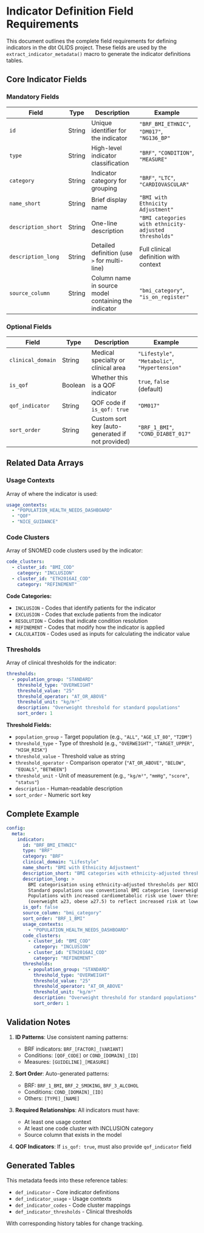 # Indicator Definition Field Requirements

This document outlines the complete field requirements for defining indicators in the dbt OLIDS project. These fields are used by the `extract_indicator_metadata()` macro to generate the indicator definitions tables.

## Core Indicator Fields

### Mandatory Fields

| Field | Type | Description | Example |
|-------|------|-------------|---------|
| `id` | String | Unique identifier for the indicator | `"BRF_BMI_ETHNIC"`, `"DM017"`, `"NG136_BP"` |
| `type` | String | High-level indicator classification | `"BRF"`, `"CONDITION"`, `"MEASURE"` |
| `category` | String | Indicator category for grouping | `"BRF"`, `"LTC"`, `"CARDIOVASCULAR"` |
| `name_short` | String | Brief display name | `"BMI with Ethnicity Adjustment"` |
| `description_short` | String | One-line description | `"BMI categories with ethnicity-adjusted thresholds"` |
| `description_long` | String | Detailed definition (use `>` for multi-line) | Full clinical definition with context |
| `source_column` | String | Column name in source model containing the indicator | `"bmi_category"`, `"is_on_register"` |

### Optional Fields

| Field | Type | Description | Example |
|-------|------|-------------|---------|
| `clinical_domain` | String | Medical specialty or clinical area | `"Lifestyle"`, `"Metabolic"`, `"Hypertension"` |
| `is_qof` | Boolean | Whether this is a QOF indicator | `true`, `false` (default) |
| `qof_indicator` | String | QOF code if `is_qof: true` | `"DM017"` |
| `sort_order` | String | Custom sort key (auto-generated if not provided) | `"BRF_1_BMI"`, `"COND_DIABET_017"` |

## Related Data Arrays

### Usage Contexts
Array of where the indicator is used:

```yaml
usage_contexts:
  - "POPULATION_HEALTH_NEEDS_DASHBOARD"
  - "QOF"
  - "NICE_GUIDANCE"
```

### Code Clusters
Array of SNOMED code clusters used by the indicator:

```yaml
code_clusters:
  - cluster_id: "BMI_COD"
    category: "INCLUSION"
  - cluster_id: "ETH2016AI_COD"
    category: "REFINEMENT"
```

**Code Categories:**
- `INCLUSION` - Codes that identify patients for the indicator
- `EXCLUSION` - Codes that exclude patients from the indicator  
- `RESOLUTION` - Codes that indicate condition resolution
- `REFINEMENT` - Codes that modify how the indicator is applied
- `CALCULATION` - Codes used as inputs for calculating the indicator value

### Thresholds
Array of clinical thresholds for the indicator:

```yaml
thresholds:
  - population_group: "STANDARD"
    threshold_type: "OVERWEIGHT"
    threshold_value: "25"
    threshold_operator: "AT_OR_ABOVE"
    threshold_unit: "kg/m²"
    description: "Overweight threshold for standard populations"
    sort_order: 1
```

**Threshold Fields:**
- `population_group` - Target population (e.g., `"ALL"`, `"AGE_LT_80"`, `"T2DM"`)
- `threshold_type` - Type of threshold (e.g., `"OVERWEIGHT"`, `"TARGET_UPPER"`, `"HIGH_RISK"`)
- `threshold_value` - Threshold value as string
- `threshold_operator` - Comparison operator (`"AT_OR_ABOVE"`, `"BELOW"`, `"EQUALS"`, `"BETWEEN"`)
- `threshold_unit` - Unit of measurement (e.g., `"kg/m²"`, `"mmHg"`, `"score"`, `"status"`)
- `description` - Human-readable description
- `sort_order` - Numeric sort key

## Complete Example

```yaml
config:
  meta:
    indicator:
      id: "BRF_BMI_ETHNIC"
      type: "BRF"
      category: "BRF"
      clinical_domain: "Lifestyle"
      name_short: "BMI with Ethnicity Adjustment"
      description_short: "BMI categories with ethnicity-adjusted thresholds for cardiometabolic risk"
      description_long: >
        BMI categorisation using ethnicity-adjusted thresholds per NICE guidance.
        Standard populations use conventional BMI categories (overweight ≥25, obese ≥30).
        Populations with increased cardiometabolic risk use lower thresholds 
        (overweight ≥23, obese ≥27.5) to reflect increased risk at lower BMI levels.
      is_qof: false
      source_column: "bmi_category"
      sort_order: "BRF_1_BMI"
      usage_contexts:
        - "POPULATION_HEALTH_NEEDS_DASHBOARD"
      code_clusters:
        - cluster_id: "BMI_COD"
          category: "INCLUSION"
        - cluster_id: "ETH2016AI_COD"
          category: "REFINEMENT"
      thresholds:
        - population_group: "STANDARD"
          threshold_type: "OVERWEIGHT"
          threshold_value: "25"
          threshold_operator: "AT_OR_ABOVE"
          threshold_unit: "kg/m²"
          description: "Overweight threshold for standard populations"
          sort_order: 1
```

## Validation Notes

1. **ID Patterns**: Use consistent naming patterns:
   - BRF indicators: `BRF_[FACTOR]_[VARIANT]`
   - Conditions: `[QOF_CODE]` or `COND_[DOMAIN]_[ID]`
   - Measures: `[GUIDELINE]_[MEASURE]`

2. **Sort Order**: Auto-generated patterns:
   - BRF: `BRF_1_BMI`, `BRF_2_SMOKING`, `BRF_3_ALCOHOL`
   - Conditions: `COND_[DOMAIN]_[ID]`
   - Others: `[TYPE]_[NAME]`

3. **Required Relationships**: All indicators must have:
   - At least one usage context
   - At least one code cluster with INCLUSION category
   - Source column that exists in the model

4. **QOF Indicators**: If `is_qof: true`, must also provide `qof_indicator` field

## Generated Tables

This metadata feeds into these reference tables:
- `def_indicator` - Core indicator definitions
- `def_indicator_usage` - Usage contexts
- `def_indicator_codes` - Code cluster mappings  
- `def_indicator_thresholds` - Clinical thresholds

With corresponding history tables for change tracking.